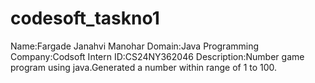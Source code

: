 # codesoft_taskno1
Name:Fargade Janahvi Manohar
Domain:Java Programming
Company:Codsoft
Intern ID:CS24NY362046
Description:Number game program using java.Generated a number within range of 1 to 100.
